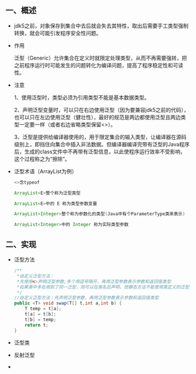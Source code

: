 ## 一、概述

- jdk5之前，对象保存到集合中去后就会失去其特性，取出后需要手工类型强制转换，就会可能引发程序安全性问题。

- 作用
  
  泛型（Generic）允许集合在定义时就限定处理类型，从而不再需要强转，把之前程序运行时可能发生的问题转化为编译问题，提高了程序稳定性和可读性。

- 注意
  
  1、使用泛型时，类型必须为引用类型不能是基本数据类型。
  
  2、声明泛型变量时，可以只在右边使用泛型（因为要兼容jdk5之前的代码），也可以只在左边使用泛型（健壮性），最好的规范是两边都使用泛型且两边类型一定要一样（或者右边省略类型保留<>）。
  
  3、泛型是提供给编译器使用的，用于限定集合的输入类型，让编译器在源码级别上，即挡住向集合中插入非法数据。但编译器编译完带有泛型的Java程序后，生成的class文件中不再带有泛型信息，以此使程序运行效率不受影响，这个过程称之为“擦除”。

- 泛型术语（ArrayList为例）
  
  ```java
  <>念typeof
  
  ArrayList<E>整个称为泛型类型
  
  ArrayList<E>中的 E 称为类型参数变量
  
  ArrayList<Integer>整个称为参数化的类型(Java中有个ParameterType类来表示)
  
  ArrayList<Integer>中的 Integer 称为实际类型参数
  ```

## 二、实现

- 泛型方法
  
  ```java
  /**
   *自定义泛型方法：
   *先使用<>声明泛型参数,多个用逗号隔开，再用泛型参数表示参数和返回值类型
   *如果类中多处用到了同一泛型，则可以在类名后声明，但静态方法不能使用类定义的泛型，需单独声明
   */
  //自定义泛型方法：先声明泛型参数，再用泛型参数表示参数和返回值类型
  public <T> void swap(T[] t,int a,int b) {
      T temp = t[a];
      t[a] = t[b];
      t[b] = temp;
      return t;
  }
  ```

- 泛型类
  
  

- 反射泛型

- 
